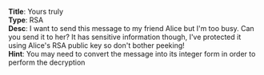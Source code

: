 **Title**: Yours truly <br>
**Type**: RSA <br>
**Desc**: I want to send this message to my friend Alice but I'm too busy. Can you send it to her? It has sensitive information though, I've protected it using Alice's RSA public key so don't bother peeking!<br>
**Hint**: You may need to convert the message into its integer form in order to perform the decryption <br>
